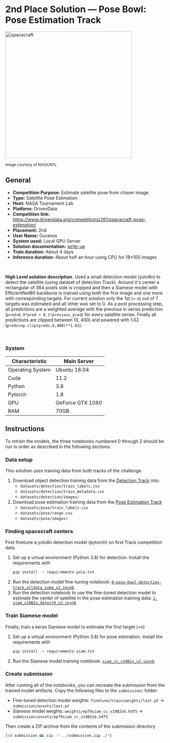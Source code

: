# 2nd Place Solution — Pose Bowl: Pose Estimation Track

<img src="assets/pose-estimate-tile_s.png" alt="spacecraft"  width=400/>

<small>Image courtesy of NASA/NTL</small>

## General

* **Competition Purpose:** Estimate satellite pose from chaser image.
* **Type:** Satellite Pose Estimation
* **Host:**  NASA Tournament Lab
* **Platform:** DrivenData
* **Competition link:** https://www.drivendata.org/competitions/261/spacecraft-pose-estimation/
* **Placement:** 2nd
* **User Name:** Ouranos
* **System used:** Local GPU Server
* **Solution documentation:** [write-up](./TKTKTK.pdf)
* **Train duration:** About 4 days
* **Inference duration:** About half an hour using CPU for 18*100 images

<br />

**High Level solution description.** Used a small detection model (yolo8n) to detect the satellite (using dataset of detection Track). Around it's center a rectangular of 384 pixels side is cropped and then a Siamese model with EfficientNetB0 backbone is trained using both the first image and one more with corresponding targets. For current solution only the 1st (= x) out of 7 targets was estimated and all other was set to 0. As a post processing step, all predictions are a weighted average with the previous in series prediction (`pred=0.9*pred + 0.1*previous_pred`) for every satellite series. Finally all predictions are clipped between (0, 400) and powered with 1.02 (`preds=np.clip(preds,0,400)**1.02`).


<br />


### System
| Characteristic   | Main Server      |
|------------------|------------------|
| Operating System | Ubuntu 18.04     |
| Cuda             | 11.2             |
| Python           | 3.8              |
| Pytorch          | 1.8              |
| GPU              | GeForce GTX 1080 |
| RAM              | 70GB             |

## Instructions

To retrain the models, the three notebooks numbered 0 through 2 should be run in order as described in the following sections.

### Data setup

This solution uses training data from both tracks of the challenge.

1. Download object detection training data from the [Detection Track](https://www.drivendata.org/competitions/260/spacecraft-detection/) into:
    - `datasets/detection/train_labels.csv`
    - `datasets/detection/train_metadata.csv`
    - `datasets/detection/images/`
2. Download pose estimation training data from the [Pose Estimation Track](https://www.drivendata.org/competitions/261/spacecraft-pose-estimation/)
    - `datasets/pose/train_labels.csv`
    - `datasets/pose/range.csv`
    - `datasets/pose/images/`

### Finding spacecraft centers

First finetune a yolo8n detection model (pytorch) on first Track competition data.

1. Set up a virtual environment (Python 3.8) for detection. Install the requirements with
    ```bash
    pip install -r requirements-yolo.txt
    ```
2. Run the detection model fine-tuning notebook: [`0-pose-bowl-detection-track_alldata_subm_v2.ipynb`](./0-pose-bowl-detection-track_alldata_subm_v2.ipynb).
3. Run the detection notebook to use the fine-tuned detection model to estimate the center of satellite in the pose estimation training data: [`1-siam_v19B2x_detect0_v2.ipynb`](./1-siam_v19B2x_detect0_v2.ipynb)

### Train Siamese model

Finally, train a keras Siamese model to estimate the first target (=x)

1. Set up a virtual environment (Python 3.8) for pose estimation. Install the requirements with
    ```bash
    pip install -r requirements-siam.txt
    ```
2. Run the Siamese model training notebook: [`siam_cc_v19B2x_v2.ipynb`](./2-siam_cc_v19B2x_v2.ipynb)

### Create submission

After running all of the notebooks, you can recreate the submission from the trained model artifacts. Copy the following files to the `submission/` folder:

- Fine-tuned detection model weights: `finetune/train/weights/last.pt` -> `submission/assets/last.pt`
- Siamese model weights: `weights/ep79siam_cc_v19B2xb.hdf5` -> `submission/assets/ep79siam_cc_v19B2xb.hdf5`

Then create a ZIP archive from the contents of the submission directory

```bash
(cd submission && zip -r ../submission.zip ./*)
```
